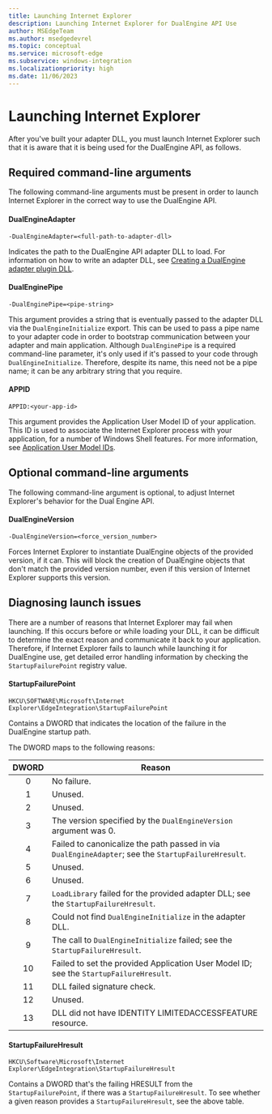 ```yaml
---
title: Launching Internet Explorer
description: Launching Internet Explorer for DualEngine API Use
author: MSEdgeTeam
ms.author: msedgedevrel
ms.topic: conceptual
ms.service: microsoft-edge
ms.subservice: windows-integration
ms.localizationpriority: high
ms.date: 11/06/2023
---
```

# Launching Internet Explorer

After you've built your adapter DLL, you must launch Internet Explorer such that it is aware that it is being used for the DualEngine API, as follows.


<!-- ====================================================================== -->
## Required command-line arguments

The following command-line arguments must be present in order to launch Internet Explorer in the correct way to use the DualEngine API.


<!-- ------------------------------ -->
#### DualEngineAdapter

`-DualEngineAdapter=<full-path-to-adapter-dll>`

Indicates the path to the DualEngine API adapter DLL to load.  For information on how to write an adapter DLL, see [Creating a DualEngine adapter plugin DLL](adapter-dll.md).


<!-- ------------------------------ -->
#### DualEnginePipe

`-DualEnginePipe=<pipe-string>`

This argument provides a string that is eventually passed to the adapter DLL via the `DualEngineInitialize` export.  This can be used to pass a pipe name to your adapter code in order to bootstrap communication between your adapter and main application.  Although `DualEnginePipe` is a required command-line parameter, it's only used if it's passed to your code through `DualEngineInitialize`.  Therefore, despite its name, this need not be a pipe name; it can be any arbitrary string that you require.


<!-- ------------------------------ -->
#### APPID

`APPID:<your-app-id>`

This argument provides the Application User Model ID of your application.  This ID is used to associate the Internet Explorer process with your application, for a number of Windows Shell features.  For more information, see [Application User Model IDs](/windows/win32/shell/appids).


<!-- ====================================================================== -->
## Optional command-line arguments

The following command-line argument is optional, to adjust Internet Explorer's behavior for the Dual Engine API.


<!-- ------------------------------ -->
#### DualEngineVersion

`-DualEngineVersion=<force_version_number>`

Forces Internet Explorer to instantiate DualEngine objects of the provided version, if it can.  This will block the creation of DualEngine objects that don't match the provided version number, even if this version of Internet Explorer supports this version.


<!-- ====================================================================== -->
## Diagnosing launch issues

There are a number of reasons that Internet Explorer may fail when launching.  If this occurs before or while loading your DLL, it can be difficult to determine the exact reason and communicate it back to your application.  Therefore, if Internet Explorer fails to launch while launching it for DualEngine use, get detailed error handling information by checking the `StartupFailurePoint` registry value.


<!-- ------------------------------ -->
#### StartupFailurePoint

`HKCU\SOFTWARE\Microsoft\Internet Explorer\EdgeIntegration\StartupFailurePoint`

Contains a DWORD that indicates the location of the failure in the DualEngine startup path.

The DWORD maps to the following reasons:

| DWORD | Reason                                                                                              |
|:-----:|-----------------------------------------------------------------------------------------------------|
|   0   | No failure.                                                                                         |
|   1   | Unused.                                                                                             |
|   2   | Unused.                                                                                             |
|   3   | The version specified by the `DualEngineVersion` argument was 0.                                    |
|   4   | Failed to canonicalize the path passed in via `DualEngineAdapter`; see the `StartupFailureHresult`. |
|   5   | Unused.                                                                                             |
|   6   | Unused.                                                                                             |
|   7   | `LoadLibrary` failed for the provided adapter DLL; see the `StartupFailureHresult`.                 |
|   8   | Could not find `DualEngineInitialize` in the adapter DLL.                                           |
|   9   | The call to `DualEngineInitialize` failed; see the `StartupFailureHresult`.                         |
|   10  | Failed to set the provided Application User Model ID; see the `StartupFailureHresult`.              |
|   11  | DLL failed signature check.                                                                         |
|   12  | Unused.                                                                                             |
|   13  | DLL did not have IDENTITY LIMITEDACCESSFEATURE resource.                                            |


<!-- ------------------------------ -->
#### StartupFailureHresult

`HKCU\Software\Microsoft\Internet Explorer\EdgeIntegration\StartupFailureHresult`

Contains a DWORD that's the failing HRESULT from the `StartupFailurePoint`, if there was a `StartupFailureHresult`.  To see whether a given reason provides a `StartupFailureHresult`, see the above table.
